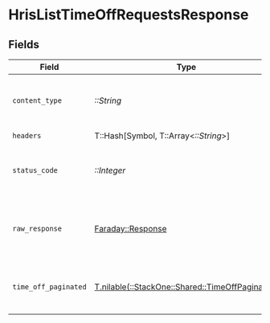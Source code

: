 # HrisListTimeOffRequestsResponse


## Fields

| Field                                                                                      | Type                                                                                       | Required                                                                                   | Description                                                                                |
| ------------------------------------------------------------------------------------------ | ------------------------------------------------------------------------------------------ | ------------------------------------------------------------------------------------------ | ------------------------------------------------------------------------------------------ |
| `content_type`                                                                             | *::String*                                                                                 | :heavy_check_mark:                                                                         | HTTP response content type for this operation                                              |
| `headers`                                                                                  | T::Hash[Symbol, T::Array<*::String*>]                                                      | :heavy_check_mark:                                                                         | N/A                                                                                        |
| `status_code`                                                                              | *::Integer*                                                                                | :heavy_check_mark:                                                                         | HTTP response status code for this operation                                               |
| `raw_response`                                                                             | [Faraday::Response](https://www.rubydoc.info/gems/faraday/Faraday/Response)                | :heavy_check_mark:                                                                         | Raw HTTP response; suitable for custom response parsing                                    |
| `time_off_paginated`                                                                       | [T.nilable(::StackOne::Shared::TimeOffPaginated)](../../models/shared/timeoffpaginated.md) | :heavy_minus_sign:                                                                         | The list of time off requests was retrieved.                                               |